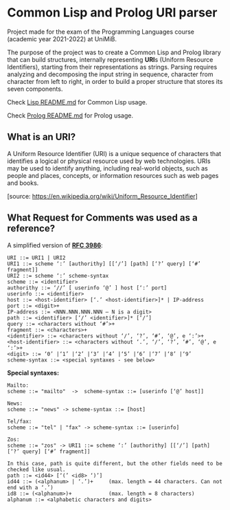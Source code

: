 # Common Lisp and Prolog URI parser

Project made for the exam of the Programming Languages course (academic year 2021-2022) at UniMiB.

The purpose of the project was to create a Common Lisp and Prolog library that can build structures, internally representing **URI**s (Uniform Resource Identifiers), starting from their representations as strings. 
Parsing requires analyzing and decomposing the input string in sequence, character from character from left to right, in order to build a proper structure that stores its seven components.

Check [Lisp README.md](/Lisp/README.md) for Common Lisp usage.
  
Check [Prolog README.md](/Prolog/README.md) for Prolog usage.

## What is an URI?
A Uniform Resource Identifier (URI) is a unique sequence of characters that identifies a logical or physical resource used by web technologies. URIs may be used to identify anything, including real-world objects, such as people and places, concepts, or information resources such as web pages and books. 

[source: https://en.wikipedia.org/wiki/Uniform_Resource_Identifier]

## What Request for Comments was used as a reference?
A simplified version of **[RFC 3986](https://datatracker.ietf.org/doc/html/rfc3986)**:

```
URI ::= URI1 | URI2
URI1 ::= scheme ‘:’ [authorithy] [[‘/’] [path] [‘?’ query] [‘#’ fragment]]
URI2 ::= scheme ‘:’ scheme-syntax
scheme ::= <identifier>
authorithy ::= ‘//’ [ userinfo ‘@’ ] host [‘:’ port]
userinfo ::= <identifier>
host ::= <host-identifier> [‘.’ <host-identifier>]* | IP-address
port ::= <digit>+
IP-address ::= <NNN.NNN.NNN.NNN – N is a digit>
path ::= <identifier> [‘/’ <identifier>]* [‘/’]
query ::= <characters without ‘#’>+
fragment ::= <characters>+
<identifier> ::= <characters without ‘/’, ‘?’, ‘#’, ‘@’, e ‘:’>+
<host-identifier> ::= <characters without ‘.’, ‘/’, ‘?’, ‘#’, ‘@’, e ‘:’>+
<digit> ::= ‘0’ |‘1’ |‘2’ |‘3’ |‘4’ |‘5’ |‘6’ |‘7’ |‘8’ |‘9’
scheme-syntax ::= <special syntaxes - see below>
``` 

**Special syntaxes:**

``` 
Mailto:
scheme ::= "mailto"  ->  scheme-syntax ::= [userinfo [‘@’ host]]

News:
scheme ::= "news" -> scheme-syntax ::= [host]

Tel/fax:
scheme ::= "tel" | "fax" -> scheme-syntax ::= [userinfo]

Zos:
scheme ::= "zos" -> URI1 ::= scheme ‘:’ [authorithy] [[‘/’] [path] [‘?’ query] [‘#’ fragment]]

In this case, path is quite different, but the other fields need to be checked like usual.
path ::= <id44> [‘(’ <id8> ‘)’]
id44 ::= (<alphanum> | ‘.’)+     (max. length = 44 characters. Can not end with a ‘.’)
id8 ::= (<alphanum>)+            (max. length = 8 characters)
alphanum ::= <alphabetic characters and digits>
``` 


